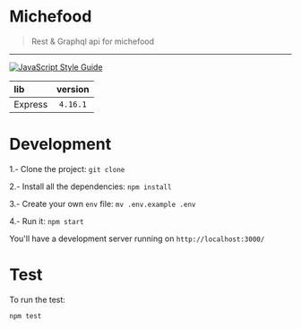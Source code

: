 # Michefood
> Rest & Graphql api for michefood
-----------------------
[![JavaScript Style Guide](https://img.shields.io/badge/code_style-standard-brightgreen.svg)](https://standardjs.com)

|      lib     |  version |
|:-------------|:--------:|
| Express      | `4.16.1` |

# Development

1.- Clone the project: `git clone`

2.- Install all the dependencies: `npm install`

3.- Create your own `env` file: `mv .env.example .env`

4.- Run it: `npm start`

You'll have a development server running on `http://localhost:3000/`

# Test

To run the test:

```
npm test
```
